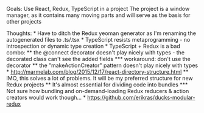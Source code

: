 Goals:
    Use React, Redux, TypeScript in a project
    The project is a window manager, as it contains many moving parts and will serve as the basis for other projects

Thoughts:
    * Have to ditch the Redux yeoman generator as I'm renaming the autogenerated files to .ts/.tsx
    * TypeScript resists metaprogramming - no introspection or dynamic type creation
    * TypeScript + Redux is a bad combo:
        ** the @connect decorator doesn't play nicely with types - the decorated class can't see the added fields
            *** workaround: don't use the decorator
        ** the "makeActionCreator" pattern doesn't play nicely with types
    * http://marmelab.com/blog/2015/12/17/react-directory-structure.html
        ** IMO, this solves a lot of problems. It will be my preferred structure for new Redux projects
        ** It's almost essential for dividing code into bundles
            *** Not sure how bundling and on-demand-loading Redux reducers & action creators would work though...
            * https://github.com/erikras/ducks-modular-redux